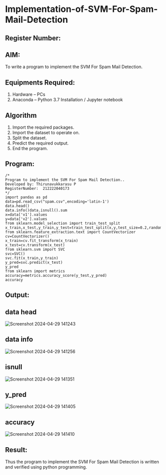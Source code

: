 # Implementation-of-SVM-For-Spam-Mail-Detection
## Register Number:
## AIM:
To write a program to implement the SVM For Spam Mail Detection.
## Equipments Required:
1. Hardware – PCs
2. Anaconda – Python 3.7 Installation / Jupyter notebook
## Algorithm
1. Import the required packages.
2. Import the dataset to operate on.
3. Split the dataset.
4. Predict the required output.
5. End the program.
## Program:
```
/*
Program to implement the SVM For Spam Mail Detection..
Developed by: Thirunavukkarasu P
RegisterNumber:  212222040173
*/
import pandas as pd
data=pd.read_csv("spam.csv",encoding='latin-1')
data.head()
data.info()data.isnull().sum
x=data['v1'].values
y=data['v2'].values
from sklearn.model_selection import train_test_split
x_train,x_test,y_train,y_test=train_test_split(x,y,test_size=0.2,random_state=0)
from sklearn.feature_extraction.text import CountVectorizer
cv=CountVectorizer()
x_train=cv.fit_transform(x_train)
x_test=cv.transform(x_test)
from sklearn.svm import SVC
svc=SVC()
svc.fit(x_train,y_train)
y_pred=svc.predict(x_test)
y_pred
from sklearn import metrics
accuracy=metrics.accuracy_score(y_test,y_pred)
accuracy
```
## Output:
## data head
![Screenshot 2024-04-29 141243](https://github.com/Thirunavukkarasu05/Implementation-of-SVM-For-Spam-Mail-Detection/assets/119291645/82e1870e-f060-43eb-a23b-d1e6842a6d2f)
## data info
![Screenshot 2024-04-29 141256](https://github.com/Thirunavukkarasu05/Implementation-of-SVM-For-Spam-Mail-Detection/assets/119291645/0b2ee05c-8ce0-40f7-855a-b46e3bcd6099)
## isnull
![Screenshot 2024-04-29 141351](https://github.com/Thirunavukkarasu05/Implementation-of-SVM-For-Spam-Mail-Detection/assets/119291645/ed760152-4e4b-4dc0-8a84-a81196193979)
## y_pred
![Screenshot 2024-04-29 141405](https://github.com/Thirunavukkarasu05/Implementation-of-SVM-For-Spam-Mail-Detection/assets/119291645/8936a0dd-2fad-41c5-bc53-79282e5c577e)
## accuracy
![Screenshot 2024-04-29 141410](https://github.com/Thirunavukkarasu05/Implementation-of-SVM-For-Spam-Mail-Detection/assets/119291645/ebe7e0a4-ae02-4abb-8b8f-4a371b861cc0)
## Result:
Thus the program to implement the SVM For Spam Mail Detection is written and verified using python programming.

